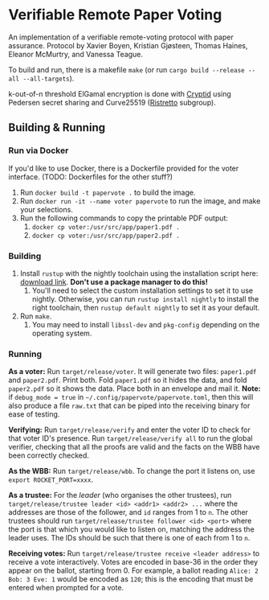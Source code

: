 # Verifiable Remote Paper Voting
An implementation of a verifiable remote-voting protocol with paper assurance. Protocol by Xavier Boyen, Kristian Gjøsteen, Thomas Haines, Eleanor McMurtry, and Vanessa Teague.

To build and run, there is a makefile `make` (or run `cargo build --release --all --all-targets`).

k-out-of-n threshold ElGamal encryption is done with [Cryptid](https://github.com/eleanor-em/cryptid) using Pedersen secret sharing and Curve25519 ([Ristretto](https://ristretto.group/) subgroup).

## Building & Running
### Run via Docker
If you'd like to use Docker, there is a Dockerfile provided for the voter interface. (TODO: Dockerfiles for the other stuff?)
1. Run `docker build -t papervote .` to build the image.
1. Run `docker run -it --name voter papervote` to run the image, and make your selections.
1. Run the following commands to copy the printable PDF output:
    1. `docker cp voter:/usr/src/app/paper1.pdf .`
    1. `docker cp voter:/usr/src/app/paper2.pdf .`

### Building
1. Install `rustup` with the nightly toolchain using the installation script here: [download link](https://rustup.rs/).
 **Don't use a package manager to do this!**
    1. You'll need to select the custom installation settings to set it to use nightly. Otherwise, you can run `rustup install nightly` to install the right toolchain, then `rustup default nightly` to set it as your default. 
1. Run `make`.
    1. You may need to install `libssl-dev` and `pkg-config` depending on the operating system.

### Running
**As a voter:** Run `target/release/voter`. It will generate two files: `paper1.pdf` and `paper2.pdf`. Print both.
Fold `paper1.pdf` so it hides the data, and fold `paper2.pdf` so it shows the data. Place both in an envelope and mail it. **Note:** if `debug_mode = true` in `~/.config/papervote/papervote.toml`, then this will also produce a file `raw.txt` that can be piped into the receiving binary for ease of testing.

**Verifying:** Run `target/release/verify` and enter the voter ID to check for that voter ID's presence. Run `target/release/verify all` to run the global verifier, checking that all the proofs are valid and the facts on the WBB have been correctly checked.

**As the WBB:** Run `target/release/wbb`. To change the port it listens on, use `export ROCKET_PORT=xxxx`.

**As a trustee:** For the *leader* (who organises the other trustees), run `target/release/trustee leader <id> <addr1> <addr2> ...`
where the addresses are those of the follower, and `id` ranges from 1 to `n`. The other trustees should run `target/release/trustee follower <id> <port>`
where the port is that which you would like to listen on, matching the address the leader uses. The IDs should be such
that there is one of each from 1 to `n`.

**Receiving votes:** Run `target/release/trustee receive <leader address>` to receive a vote interactively. Votes are encoded in base-36 in the order they appear on the ballot, starting from 0. For example, a ballot reading `Alice: 2 Bob: 3 Eve: 1` would be encoded as `120`; this is the encoding that must be entered when prompted for a vote. 